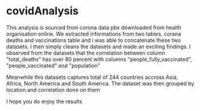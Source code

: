 # covidAnalysis

This analysis is sourced from corona data pbx downloaded from health organisation online. We extracted informations from two tables. corana deaths and vaccinations table
and i was able to concatenate these two datasets. I then simply cleans the datasets and made an exciting findings. I observed from the datasets that the correlation
between column "total_deaths" has over 80 percent with columns "people_fully_vaccinated", "people_vaccinated" and "population"

Meanwhile this datasets captures total of 244 countries accross Asia, Africa, North America and South America.
The dataset was then grouped by location and correlation done on them

I hope you do enjoy the results
